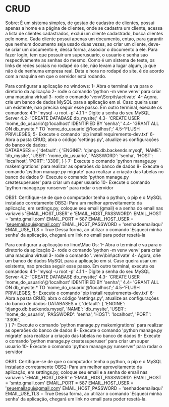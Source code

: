 # CRUD
Sobre:
É um sistema simples, de gestao de cadastro de clientes, possui apenas a home e a página de clientes, onde se cadastra um cliente, 
acessa a lista de clientes cadastrados, exclui um cliente cadastrado, busca clientes pelo nome. 
Cada cliente possui apenas um documento, entao, para garantir que nenhum documento seja usado duas vezes, ao criar um cliente, 
deve-se criar um documento e, dessa forma, associar o documento a ele. 
Para fazer login, tem que possuir um superusuario, o usuario e senha sao respectivamente as senhas do mesmo. 
Como é um sistema de teste, os links de redes sociais no rodapé do site, não levam a lugar algum, ja que não é de nenhuma empresa real. 
Data e hora no rodapé do site, é de acordo com a maquina em que o servidor está rodando. 
 
Para configurar a aplicação no windows: 
1- Abra o terminal e va para o diretorio da aplicação 
2- rode o comando 'python -m venv venv' para criar uma maquina virtual 
3- rode o comando 'venv\Scrpits\activate' 
4- Agora, crie um banco de dados MySQL para a aplicação em si. Caso queira usar um existente, nao precisa seguir esse passo. Em outro  terminal, 
execute os comandos: 
4.1- 'mysql -u root -p' 
4.1.1 - Digite a senha do seu MySQL Server 
4.2- 'CREATE DATABASE db_mysite;' 
4.3- 'CREATE USER 'nome_do_usuario'@'localhost' IDENTIFIED BY 'senha';' 
4.4- 'GRANT ALL ON db_mysite.* TO 'nome_do_usuario'@'localhost';' 
4.5-'FLUSH PRIVILEGES; 
5- Execute o comando 'pip install requirements-dev.txt' 
6- Abra a pasta CRUD, abra o código 'settings.py', atualize as configurações do banco de dados:  
DATABASES = { 
    'default': { 
        'ENGINE': 'django.db.backends.mysql', 
        'NAME': 'db_mysite', 
        'USER': 'nome_do_usuario', 
        'PASSWORD': 'senha', 
        'HOST': 'localhost', 
        'PORT': '3306', 
    } 
} 
7- Execute o comando 'python manage.py makemigrations' para realizar as operaões do banco de dados 
8- Execute o comando 'python manage.py migrate' para realizar a criação das tabelas no banco de dados 
9- Execute o comando 'python manage.py createsuperuser' para criar um super usuario 
10- Execute o comando 'python manage.py runserver' para rodar o servidor 

OBS1: Certifique-se de que o computador tenha o python, o pip e o MySQL instalado corretamente 
OBS2: Para um melhor aproveitamento da aplicação, em settings.py, coloque seu email (gmail) e a senha do email nas variaveis  'EMAIL_HOST_USER' e 'EMAIL_HOST_PASSWORD': 
EMAIL_HOST = 'smtp.gmail.com' 
EMAIL_PORT = 587 
EMAIL_HOST_USER = 'seuemailaqui@gmail.com' 
EMAIL_HOST_PASSWORD = 'senhadoemailaqui' 
EMAIL_USE_TLS = True 
Dessa forma, ao utilizar o comando 'Esqueci minha senha' da aplicação, chegará um link no email para poder resetá-la 

Para configurar a aplicação no linux\Mac Os: 
1- Abra o terminal e va para o diretorio da aplicação 
2- rode o comando 'python -m venv venv' para criar uma maquina virtual 
3- rode o comando '. venv\bin\activate' 
4- Agora, crie um banco de dados MySQL para a aplicação em si. Caso queira usar um existente, nao precisa seguir esse passo. Em outro  terminal, 
execute os comandos: 
4.1- 'mysql -u root -p' 
4.1.1 - Digite a senha do seu MySQL Server 
4.2- 'CREATE DATABASE db_mysite;' 
4.3- 'CREATE USER 'nome_do_usuario'@'localhost' IDENTIFIED BY 'senha';' 
4.4- 'GRANT ALL ON db_mysite.* TO 'nome_do_usuario'@'localhost';' 
4.5-'FLUSH PRIVILEGES; 
5- Execute o comando 'pip install requirements-dev.txt' 
6- Abra a pasta CRUD, abra o código 'settings.py', atualize as configurações do banco de dados: 
DATABASES = { 
    'default': { 
        'ENGINE': 'django.db.backends.mysql', 
        'NAME': 'db_mysite', 
        'USER': 'nome_do_usuario', 
        'PASSWORD': 'senha', 
        'HOST': 'localhost', 
        'PORT': '3306',  
    } 
} 
7- Execute o comando 'python manage.py makemigrations' para realizar as operaões do banco de dados 
8- Execute o comando 'python manage.py migrate' para realizar a criação das tabelas no banco de dados 
9- Execute o comando 'python manage.py createsuperuser' para criar um super usuario 
10- Execute o comando 'python manage.py runserver' para rodar o servidor 

OBS1: Certifique-se de que o computador tenha o python, o pip e o MySQL instalado corretamente 
OBS2: Para um melhor aproveitamento da aplicação, em settings.py, coloque seu email e a senha do email nas variaveis 'EMAIL_HOST_USER' e  'EMAIL_HOST_PASSWORD': 
EMAIL_HOST = 'smtp.gmail.com' 
EMAIL_PORT = 587 
EMAIL_HOST_USER = 'seuemailaqui@gmail.com' 
EMAIL_HOST_PASSWORD = 'senhadoemailaqui' 
EMAIL_USE_TLS = True 
Dessa forma, ao utilizar o comando 'Esqueci minha senha' da aplicação, chegará um link no email para poder resetá-la. 
